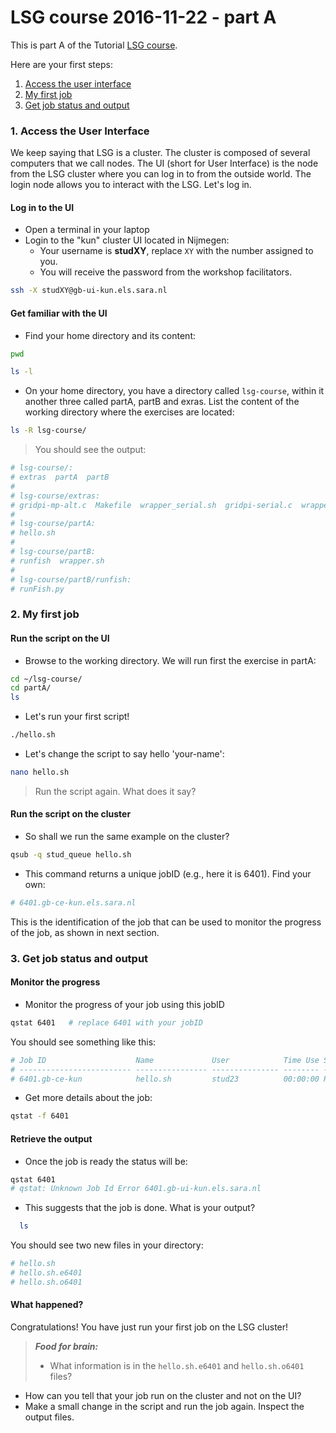 # LSG course 2016-11-22 - part A

This is part A of the Tutorial [LSG course](https://github.com/sara-nl/lsg-course/blob/master/README.md).

Here are your first steps:

1. [Access the user interface](#access-the-user-interface)
2. [My first job](#my-first-job)
3. [Get job status and output](#get-job-status-and-output)

### <a name="access-the-user-interface"></a> 1. Access the User Interface

We keep saying that LSG is a cluster. The cluster is composed of several computers that we call nodes. The UI (short for User Interface) is the node from the LSG cluster where you can log in to from the outside world. The login node allows you to interact with the LSG. Let's log in.

#### Log in to the UI

* Open a terminal in your laptop
* Login to the "kun" cluster UI located in Nijmegen:
  * Your username is **studXY**, replace `XY` with the number assigned to you.
  * You will receive the password from the workshop facilitators.

```sh
ssh -X studXY@gb-ui-kun.els.sara.nl  
```

#### Get familiar with the UI 

* Find your home directory and its content:

```sh
pwd

ls -l
```

* On your home directory, you have a directory called `lsg-course`, within it another three called partA, 
partB and exras. List the content of the working directory where the exercises are located:

```sh
ls -R lsg-course/
```

> You should see the output: 
```sh
# lsg-course/:
# extras  partA  partB
# 
# lsg-course/extras:
# gridpi-mp-alt.c  Makefile  wrapper_serial.sh  gridpi-serial.c  wrapper_mp.sh
# 
# lsg-course/partA:
# hello.sh
# 
# lsg-course/partB:
# runfish  wrapper.sh
# 
# lsg-course/partB/runfish:
# runFish.py
```

### <a name="my-first-job"></a> 2. My first job 

#### Run the script on the UI

* Browse to the working directory. We will run first the exercise in partA:

```sh
cd ~/lsg-course/
cd partA/
ls
```

* Let's run your first script!

```sh
./hello.sh
```

* Let's change the script to say hello 'your-name':

```sh
nano hello.sh
```

>Run the script again. What does it say?

#### Run the script on the cluster

* So shall we run the same example on the cluster?

```sh
qsub -q stud_queue hello.sh
```

* This command returns a unique jobID (e.g., here it is 6401). Find your own:

```sh
# 6401.gb-ce-kun.els.sara.nl
```

This is the identification of the job that can be used to monitor the progress of the job, as shown in next section.

### <a name="get-job-status-and-output"></a> 3. Get job status and output

#### Monitor the progress 

* Monitor the progress of your job using this jobID

```sh 
qstat 6401   # replace 6401 with your jobID
```

You should see something like this:

```sh
# Job ID                    Name             User            Time Use S Queue
# ------------------------- ---------------- --------------- -------- - -----
# 6401.gb-ce-kun            hello.sh         stud23          00:00:00 R stud_queue 
```  

* Get more details about the job:

```sh 
qstat -f 6401 
```

#### Retrieve the output

* Once the job is ready the status will be:

```sh
qstat 6401
# qstat: Unknown Job Id Error 6401.gb-ui-kun.els.sara.nl
```  

* This suggests that the job is done. What is your output?

```sh  
  ls
```

You should see two new files in your directory:

```sh
# hello.sh
# hello.sh.e6401
# hello.sh.o6401
```

#### What happened?

Congratulations! You have just run your first job on the LSG cluster!

> **_Food for brain:_**
>
> * What information is in the `hello.sh.e6401` and `hello.sh.o6401` files?
* How can you tell that your job run on the cluster and not on the UI?
* Make a small change in the script and run the job again. Inspect the output files.



